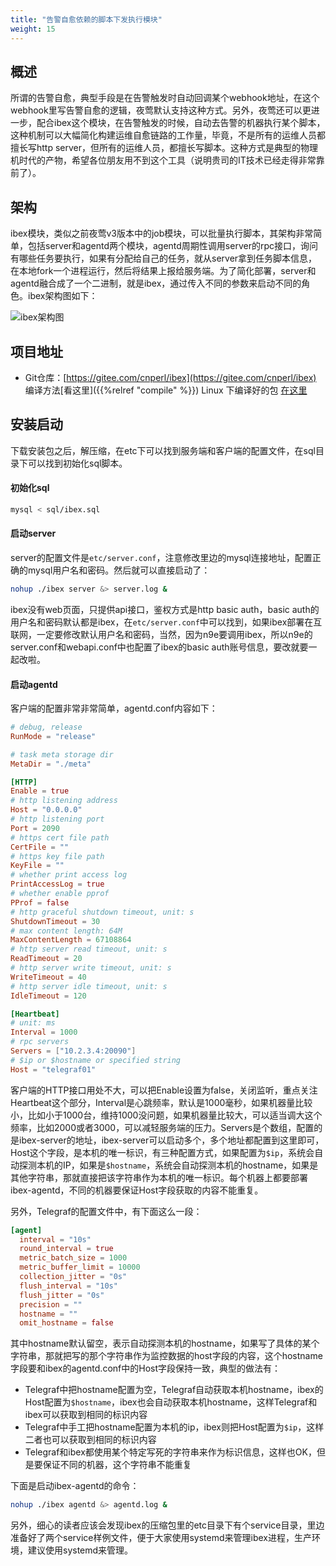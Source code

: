 ```yaml
---
title: "告警自愈依赖的脚本下发执行模块"
weight: 15
---
```


## 概述

所谓的告警自愈，典型手段是在告警触发时自动回调某个webhook地址，在这个webhook里写告警自愈的逻辑，夜莺默认支持这种方式。另外，夜莺还可以更进一步，配合ibex这个模块，在告警触发的时候，自动去告警的机器执行某个脚本，这种机制可以大幅简化构建运维自愈链路的工作量，毕竟，不是所有的运维人员都擅长写http server，但所有的运维人员，都擅长写脚本。这种方式是典型的物理机时代的产物，希望各位朋友用不到这个工具（说明贵司的IT技术已经走得非常靠前了）。

## 架构

ibex模块，类似之前夜莺v3版本中的job模块，可以批量执行脚本，其架构非常简单，包括server和agentd两个模块，agentd周期性调用server的rpc接口，询问有哪些任务要执行，如果有分配给自己的任务，就从server拿到任务脚本信息，在本地fork一个进程运行，然后将结果上报给服务端。为了简化部署，server和agentd融合成了一个二进制，就是ibex，通过传入不同的参数来启动不同的角色。ibex架构图如下：

![ibex架构图](/install/ibex.png?width=500px)

## 项目地址

- Git仓库：[https://gitee.com/cnperl/ibex](https://gitee.com/cnperl/ibex) 编译方法[看这里]({{%relref "compile" %}}) Linux 下编译好的包 [在这里](/tarball/ibex-1.0.0.tar.gz)

## 安装启动

下载安装包之后，解压缩，在etc下可以找到服务端和客户端的配置文件，在sql目录下可以找到初始化sql脚本。

#### 初始化sql

```bash
mysql < sql/ibex.sql
```

#### 启动server

server的配置文件是`etc/server.conf`，注意修改里边的mysql连接地址，配置正确的mysql用户名和密码。然后就可以直接启动了：

```bash
nohup ./ibex server &> server.log &
```

ibex没有web页面，只提供api接口，鉴权方式是http basic auth，basic auth的用户名和密码默认都是ibex，在`etc/server.conf`中可以找到，如果ibex部署在互联网，一定要修改默认用户名和密码，当然，因为n9e要调用ibex，所以n9e的server.conf和webapi.conf中也配置了ibex的basic auth账号信息，要改就要一起改啦。

#### 启动agentd

客户端的配置非常非常简单，agentd.conf内容如下：

```toml
# debug, release
RunMode = "release"

# task meta storage dir
MetaDir = "./meta"

[HTTP]
Enable = true
# http listening address
Host = "0.0.0.0"
# http listening port
Port = 2090
# https cert file path
CertFile = ""
# https key file path
KeyFile = ""
# whether print access log
PrintAccessLog = true
# whether enable pprof
PProf = false
# http graceful shutdown timeout, unit: s
ShutdownTimeout = 30
# max content length: 64M
MaxContentLength = 67108864
# http server read timeout, unit: s
ReadTimeout = 20
# http server write timeout, unit: s
WriteTimeout = 40
# http server idle timeout, unit: s
IdleTimeout = 120

[Heartbeat]
# unit: ms
Interval = 1000
# rpc servers
Servers = ["10.2.3.4:20090"]
# $ip or $hostname or specified string
Host = "telegraf01"
```

客户端的HTTP接口用处不大，可以把Enable设置为false，关闭监听，重点关注Heartbeat这个部分，Interval是心跳频率，默认是1000毫秒，如果机器量比较小，比如小于1000台，维持1000没问题，如果机器量比较大，可以适当调大这个频率，比如2000或者3000，可以减轻服务端的压力。Servers是个数组，配置的是ibex-server的地址，ibex-server可以启动多个，多个地址都配置到这里即可，Host这个字段，是本机的唯一标识，有三种配置方式，如果配置为`$ip`，系统会自动探测本机的IP，如果是`$hostname`，系统会自动探测本机的hostname，如果是其他字符串，那就直接把该字符串作为本机的唯一标识。每个机器上都要部署ibex-agentd，不同的机器要保证Host字段获取的内容不能重复。

另外，Telegraf的配置文件中，有下面这么一段：

```toml
[agent]
  interval = "10s"
  round_interval = true
  metric_batch_size = 1000
  metric_buffer_limit = 10000
  collection_jitter = "0s"
  flush_interval = "10s"
  flush_jitter = "0s"
  precision = ""
  hostname = ""
  omit_hostname = false
```

其中hostname默认留空，表示自动探测本机的hostname，如果写了具体的某个字符串，那就把写的那个字符串作为监控数据的host字段的内容，这个hostname字段要和ibex的agentd.conf中的Host字段保持一致，典型的做法有：

- Telegraf中把hostname配置为空，Telegraf自动获取本机hostname，ibex的Host配置为`$hostname`，ibex也会自动获取本机hostname，这样Telegraf和ibex可以获取到相同的标识内容
- Telegraf中手工把hostname配置为本机的ip，ibex则把Host配置为`$ip`，这样二者也可以获取到相同的标识内容
- Telegraf和ibex都使用某个特定写死的字符串来作为标识信息，这样也OK，但是要保证不同的机器，这个字符串不能重复

下面是启动ibex-agentd的命令：

```bash
nohup ./ibex agentd &> agentd.log &
```

另外，细心的读者应该会发现ibex的压缩包里的etc目录下有个service目录，里边准备好了两个service样例文件，便于大家使用systemd来管理ibex进程，生产环境，建议使用systemd来管理。
